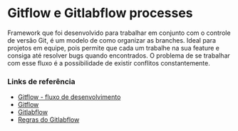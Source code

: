 # Gitflow e Gitlabflow processes #

Framework que foi desenvolvido para trabalhar em conjunto com o controle de versão Git, é um modelo de como organizar as branches. Ideal para projetos em equipe, pois permite que cada um trabalhe na sua feature e consiga até resolver bugs quando encontrados. O problema de se trabalhar com esse fluxo é a possibilidade de existir conflitos constantemente.


### Links de referência ###

* [Gitflow - fluxo de desenvolvimento](https://imasters.com.br/gerencia-de-ti/fluxo-de-desenvolvimento-com-gitflow/?trace=1519021197) 
* [Gitflow](https://fjorgemota.com/git-flow-uma-forma-legal-de-organizar-repositorios-git/)
* [Gitlabflow](https://about.gitlab.com/2014/09/29/gitlab-flow/)
* [Regras do Gitlabflow](https://about.gitlab.com/2016/07/27/the-11-rules-of-gitlab-flow/)

